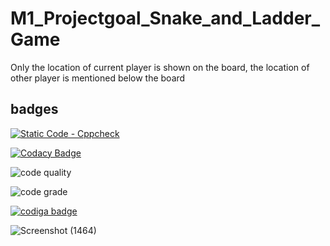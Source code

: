 # M1_Projectgoal_Snake_and_Ladder_Game
Only the location of current player is shown on the board, the location of other player is mentioned below the board

## badges
[![Static Code - Cppcheck](https://github.com/rohith0510/M1_Projectgoal_Snake_and_Ladder_Game/actions/workflows/check.yml/badge.svg)](https://github.com/rohith0510/M1_Projectgoal_Snake_and_Ladder_Game/actions/workflows/check.yml)

[![Codacy Badge](https://app.codacy.com/project/badge/Grade/297e9c71634049918ad70d68bbd9a307)](https://www.codacy.com/gh/rohith0510/M1_Projectgoal_Snake_and_Ladder_Game/dashboard?utm_source=github.com&amp;utm_medium=referral&amp;utm_content=rohith0510/M1_Projectgoal_Snake_and_Ladder_Game&amp;utm_campaign=Badge_Grade)

 ![code quality](https://api.codiga.io/project/31115/score/svg)
 
 ![code grade](https://api.codiga.io/project/31115/status/svg)

<a href="https://app.codiga.io/public/user/github/rohith0510">
   <img src="https://api.codiga.io/public/badge/user/github/rohith0510?style=light" alt="codiga badge" />
</a>

![Screenshot (1464)](https://user-images.githubusercontent.com/63388606/153586218-b0105ff5-990e-40a7-950a-f10f139ce1cc.png)
